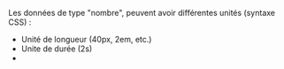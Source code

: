Les données de type "nombre", peuvent avoir différentes unités (syntaxe CSS) :
- Unité de longueur (40px, 2em, etc.)
- Unite de durée (2s)
- 